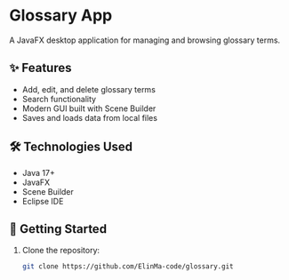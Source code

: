 
# Glossary App

A JavaFX desktop application for managing and browsing glossary terms.

## ✨ Features

- Add, edit, and delete glossary terms
- Search functionality
- Modern GUI built with Scene Builder
- Saves and loads data from local files

## 🛠 Technologies Used

- Java 17+
- JavaFX
- Scene Builder
- Eclipse IDE

## 🚀 Getting Started

1. Clone the repository:
   ```bash
   git clone https://github.com/ElinMa-code/glossary.git
